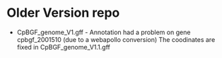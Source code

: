 # Older Version repo


* CpBGF_genome_V1.gff - Annotation had a problem on gene cpbgf_2001510 (due to a webapollo conversion) The coodinates are fixed in CpBGF_genome_V1.1.gff
